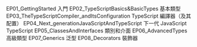EP01_GettingStarted                             入門
EP02_TypeScriptBasics&BasicTypes                基本類型
EP03_TheTypeScriptCompiler_andItsConfiguration  TypeScript 編譯器（及其配置）
EP04_Next_generationJavaScriptAndTypeScript     下一代 JavaScript TypeScript
EP05_ClassesAndInterfaces                       類別和介面
EP06_AdvancedTypes                              高級類型
EP07_Generics                                   泛型
EP08_Decorators                                 裝飾器